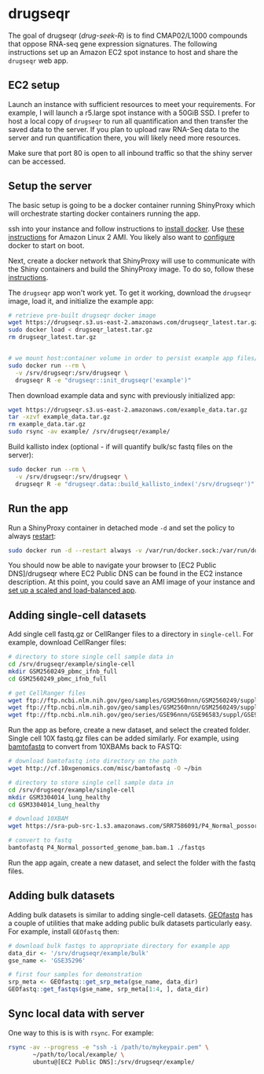 # drugseqr

<!-- badges: start -->
<!-- badges: end -->

The goal of drugseqr (*drug-seek-R*) is to find CMAP02/L1000 compounds that oppose RNA-seq gene expression signatures. The following instructions set up an Amazon EC2 spot instance to host and share the `drugseqr` web app.

## EC2 setup

Launch an instance with sufficient resources to meet your requirements. For example, I will launch a r5.large spot instance with a 50GiB SSD. I prefer to host a local copy of `drugseqr` to run all quantification and then transfer the saved data to the server. If you plan to upload raw RNA-Seq data to the server and run quantification there, you will likely need more resources.

Make sure that port 80 is open to all inbound traffic so that the shiny server can be accessed.

## Setup the server

The basic setup is going to be a docker container running ShinyProxy which will orchestrate starting docker containers running the app.

ssh into your instance and follow instructions to [install docker](https://docs.docker.com/install/). Use [these instructions](https://docs.aws.amazon.com/AmazonECS/latest/developerguide/docker-basics.html#install_docker) for Amazon Linux 2 AMI. You likely also want to [configure](https://docs.docker.com/install/linux/linux-postinstall/#configure-docker-to-start-on-boot) docker to start on boot.

Next, create a docker network that ShinyProxy will use to communicate with the Shiny containers and build the ShinyProxy image. To do so, follow these [instructions](https://github.com/hms-dbmi/drugseqr.sp).

The `drugseqr` app won't work yet. To get it working, download the `drugseqr` image, load it, and initialize the example app:

```bash
# retrieve pre-built drugseqr docker image
wget https://drugseqr.s3.us-east-2.amazonaws.com/drugseqr_latest.tar.gz
sudo docker load < drugseqr_latest.tar.gz
rm drugseqr_latest.tar.gz


# we mount host:container volume in order to persist example app files/folders that are created inside the container
sudo docker run --rm \
  -v /srv/drugseqr:/srv/drugseqr \
  drugseqr R -e "drugseqr::init_drugseqr('example')"
```

Then download example data and sync with previously initialized app:

```bash
wget https://drugseqr.s3.us-east-2.amazonaws.com/example_data.tar.gz
tar -xzvf example_data.tar.gz
rm example_data.tar.gz
sudo rsync -av example/ /srv/drugseqr/example/
```

Build kallisto index (optional - if will quantify bulk/sc fastq files on the server):

```bash
sudo docker run --rm \
  -v /srv/drugseqr:/srv/drugseqr \
  drugseqr R -e "drugseqr.data::build_kallisto_index('/srv/drugseqr')"
```

## Run the app

Run a ShinyProxy container in detached mode `-d` and set the policy to always [restart](https://docs.docker.com/config/containers/start-containers-automatically/#use-a-restart-policy):

```bash
sudo docker run -d --restart always -v /var/run/docker.sock:/var/run/docker.sock --net sp-example-net -p 80:80 drugseqr.sp
```

You should now be able to navigate your browser to  [EC2 Public DNS]/drugseqr where EC2 Public DNS can be found in the EC2 instance description.
At this point, you could save an AMI image of your instance and [set up a scaled and load-balanced app](https://docs.aws.amazon.com/autoscaling/ec2/userguide/as-register-lbs-with-asg.html).

## Adding single-cell datasets

Add single cell fastq.gz or CellRanger files to a directory in `single-cell`. For example, download CellRanger files:

```bash
# directory to store single cell sample data in  
cd /srv/drugseqr/example/single-cell
mkdir GSM2560249_pbmc_ifnb_full
cd GSM2560249_pbmc_ifnb_full

# get CellRanger files
wget ftp://ftp.ncbi.nlm.nih.gov/geo/samples/GSM2560nnn/GSM2560249/suppl/GSM2560249%5F2%2E2%2Emtx%2Egz
wget ftp://ftp.ncbi.nlm.nih.gov/geo/samples/GSM2560nnn/GSM2560249/suppl/GSM2560249%5Fbarcodes%2Etsv%2Egz
wget ftp://ftp.ncbi.nlm.nih.gov/geo/series/GSE96nnn/GSE96583/suppl/GSE96583%5Fbatch2%2Egenes%2Etsv%2Egz

```

Run the app as before, create a new dataset, and select the created folder. Single cell 10X fastq.gz files can be added similarly. For example, using [bamtofastq](https://support.10xgenomics.com/docs/bamtofastq) to convert from 10XBAMs back to FASTQ:

```bash
# download bamtofastq into directory on the path
wget http://cf.10xgenomics.com/misc/bamtofastq -O ~/bin

# directory to store single cell sample data in  
cd /srv/drugseqr/example/single-cell
mkdir GSM3304014_lung_healthy
cd GSM3304014_lung_healthy

# download 10XBAM
wget https://sra-pub-src-1.s3.amazonaws.com/SRR7586091/P4_Normal_possorted_genome_bam.bam.1

# convert to fastq
bamtofastq P4_Normal_possorted_genome_bam.bam.1 ./fastqs
```

Run the app again, create a new dataset, and select the folder with the fastq files.

## Adding bulk datasets

Adding bulk datasets is similar to adding single-cell datasets. [GEOfastq](https://github.com/alexvpickering/GEOfastq) has a couple of utilities that make adding public bulk datasets particularly easy. For example, install `GEOfastq` then:

```R
# download bulk fastqs to appropriate directory for example app
data_dir <- '/srv/drugseqr/example/bulk'
gse_name <- 'GSE35296'

# first four samples for demonstration
srp_meta <- GEOfastq::get_srp_meta(gse_name, data_dir)
GEOfastq::get_fastqs(gse_name, srp_meta[1:4, ], data_dir)
```

## Sync local data with server

One way to this is is with `rsync`. For example:

```bash
rsync -av --progress -e "ssh -i /path/to/mykeypair.pem" \
       ~/path/to/local/example/ \ 
       ubuntu@[EC2 Public DNS]:/srv/drugseqr/example/
```
